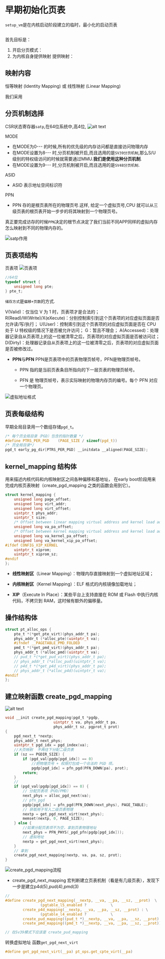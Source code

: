 # 早期初始化页表

`setup_vm`是在内核启动阶段建立的临时，最小化的启动页表

``` c

```

首先目标是：
1. 开启分页模式：
2. 为内核自身提供映射     提供映射：

##  映射内容

恒等映射 (Identity Mapping) 或 线性映射 (Linear Mapping) 

我们采用




## 分页机制选择

<!-- ![alt text](image-1.png) -->
CSR状态寄存器`satp`,在64位系统中,高4位,
![alt text](image-3.png)

MODE 
* 在MODE为0--- 的时候,所有的优先级的内存访问都是直接访问物理内存
* 在MODE设置为8--- 时,分页机制被开启,而且选用的是`SV39分页机制`,那么S/U级别的特权级访问的时候就需要通过MMU.**我们是使用这种分页机制**.
* 在MODE设置为9--- 时,分页机制被开启,而且选用的是`SV48分页机制`.

 ASID
* ASID 表示地址空间标识符

PPN
* PPN 存的是根页表所在的物理页号.这样, 给定一个虚拟页号,CPU 就可以从三级页表的根页表开始一步步的将其映射到一个物理页号。

真正要完成访存的时候`PPN`决定的根节点决定了我们当前不同APP同样的虚拟内存怎么映射到不同的物理内存的。

![satp作用](image-4.png)



## 页表项结构

页表项
![页表项](image-2.png)
```c
//64位
typedef struct {
	unsigned long pte;
} pte_t;
```
`储存方式`是`偏移+页数`的方式.

V(Valid)：仅当位 V 为 1 时，页表项才是合法的；
R(Read)/W(Write)/X(eXecute)：分别控制索引到这个页表项的对应虚拟页面是否允许读/写/执行；
U(User)：控制索引到这个页表项的对应虚拟页面是否在 CPU 处于 U 特权级的情况下是否被允许访问；
G：暂且不理会；
A(Accessed)：处理器记录自从页表项上的这一位被清零之后，页表项的对应虚拟页面是否被访问过；
D(Dirty)：处理器记录自从页表项上的这一位被清零之后，页表项的对应虚拟页面是否被修改过。

* **PPN**与**PFN**
    PPN是页表项中的页表物理页帧号，PFN是物理页帧号。
    
    * PPN 指的是当前页表条目所指向的下一层页表的物理页帧号。
    
    * PFN 是 物理页帧号，表示实际映射的物理内存页的编号。每个 PFN 对应一个物理页。


![虚拟地址格式](image-5.png)


## 页表每级结构

早期全局目录用一个数组存储`pgd_t`。
``` c
/* 每个页全局目录（PGD）包含的指针数量 */
#define PTRS_PER_PGD    (PAGE_SIZE / sizeof(pgd_t))  
/* 页全局目录*/
pgd_t early_pg_dir[PTRS_PER_PGD] __initdata __aligned(PAGE_SIZE);

```
## kernel_mapping 结构体

用来描述内核代码和内核映射区之间各种偏移和基地址， 在early boot阶段用来完成内核页表映射（create_pgd_mapping 之类的函数会用到它）。

```c
struct kernel_mapping {
	unsigned long page_offset;
	unsigned long virt_addr;
	unsigned long virt_offset;
	uintptr_t phys_addr;
	uintptr_t size;
	/* Offset between linear mapping virtual address and kernel load address */
	unsigned long va_pa_offset;
	/* Offset between kernel mapping virtual address and kernel load address */
	unsigned long va_kernel_pa_offset;
	unsigned long va_kernel_xip_pa_offset;
#ifdef CONFIG_XIP_KERNEL
	uintptr_t xiprom;
	uintptr_t xiprom_sz;
#endif
};
```



* **线性映射区**（Linear Mapping）：物理内存直接映射到一个虚拟地址区域；

* **内核映射区**（Kernel Mapping）：ELF 格式的内核镜像加载地址；

* **XIP**（Execute In Place）：某些平台上支持直接在 ROM 或 Flash 中执行内核代码，不拷贝到 RAM，这时候有额外的偏移量。



## 操作结构体
```c
struct pt_alloc_ops {
	pte_t *(*get_pte_virt)(phys_addr_t pa);
	phys_addr_t (*alloc_pte)(uintptr_t va);
	#ifndef __PAGETABLE_PMD_FOLDED
	pmd_t *(*get_pmd_virt)(phys_addr_t pa);
	phys_addr_t (*alloc_pmd)(uintptr_t va);
	// pud_t *(*get_pud_virt)(phys_addr_t pa);
	// phys_addr_t (*alloc_pud)(uintptr_t va);
	// p4d_t *(*get_p4d_virt)(phys_addr_t pa);
	// phys_addr_t (*alloc_p4d)(uintptr_t va);
#endif
};	
```




## 建立映射函数 create_pgd_mapping

![alt text](image-7.png)
```c
void __init create_pgd_mapping(pgd_t *pgdp,
				      uintptr_t va, phys_addr_t pa,
				      phys_addr_t sz, pgprot_t prot)
{
	pgd_next_t *nextp;
	phys_addr_t next_phys;
	uintptr_t pgd_idx = pgd_index(va);
    //大页映射  不再往下分配二级页表
	if (sz == PGDIR_SIZE) {
		if (pgd_val(pgdp[pgd_idx]) == 0)
            //把物理页号 + 权限打包成一个合法的 PGD 项。
			pgdp[pgd_idx] = pfn_pgd(PFN_DOWN(pa), prot);
		return;
	}
    //
	if (pgd_val(pgdp[pgd_idx]) == 0) {
        // 分配页表项（PUD/PMD）
		next_phys = alloc_pgd_next(va);
		// pfn_pgd
        pgdp[pgd_idx] = pfn_pgd(PFN_DOWN(next_phys), PAGE_TABLE);
        // 获取用于写入二级页表物理
		nextp = get_pgd_next_virt(next_phys);
		memset(nextp, 0, PAGE_SIZE);
	} else {
        //如果分配页表项不为空，拿到页表物理地址
		next_phys = PFN_PHYS(_pgd_pfn(pgdp[pgd_idx]));
        // 虚拟地址
        nextp = get_pgd_next_virt(next_phys);
	}
    // 拿到
	create_pgd_next_mapping(nextp, va, pa, sz, prot);
}
```
![create_pgd_mapping流程](image-6.png)

* create_pgd_next_mapping 宏判断建立页表机制（看是有几级页表），发现下一步是建立p4d(5),pud(4),pmd(3)

``` c 
// 
#define create_pgd_next_mapping(__nextp, __va, __pa, __sz, __prot)	\
				(pgtable_l5_enabled ?			\
		create_p4d_mapping(__nextp, __va, __pa, __sz, __prot) : \
				(pgtable_l4_enabled ?			\
		create_pud_mapping((pud_t *)__nextp, __va, __pa, __sz, __prot) :	\
		create_pmd_mapping((pmd_t *)__nextp, __va, __pa, __sz, __prot)))

// 在Sv39模式下应该是 create_pud_mapping
```

转换虚拟地址 函数`get_pgd_next_virt`
```c
#define get_pgd_next_virt(__pa)	pt_ops.get_cpte_virt(__pa)
```

